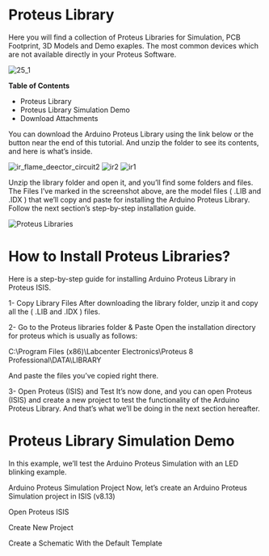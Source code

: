 # Proteus Library
Here you will find a collection of Proteus Libraries for Simulation, PCB Footprint, 3D Models and Demo exaples. The most common devices which are not available directly in your Proteus Software.

![25_1](https://github.com/user-attachments/assets/848b2884-9560-418a-a633-85c9bdfa9055)

**Table of Contents**
-  Proteus Library
-  Proteus Library Simulation Demo
-  Download Attachments

You can download the Arduino Proteus Library using the link below or the button near the end of this tutorial. And unzip the folder to see its contents, and here is what’s inside.

![ir_flame_deector_circuit2](https://github.com/user-attachments/assets/6fba3c58-fed8-44a5-b9ca-c474de2e9788)
![ir2](https://github.com/user-attachments/assets/208401fc-95f1-4e60-80cf-a7ce7dac42e1) ![ir1](https://github.com/user-attachments/assets/59005c9f-ff5f-40f4-a420-ee0453fc44a8)

Unzip the library folder and open it, and you’ll find some folders and files. The Files I’ve marked in the screenshot above, are the model files ( .LIB and .IDX ) that we’ll copy and paste for installing the Arduino Proteus Library. Follow the next section’s step-by-step installation guide.

![Proteus Libraries](https://github.com/user-attachments/assets/55330808-4974-4722-9c54-dd81c476b07c)

# How to Install Proteus Libraries?
Here is a step-by-step guide for installing Arduino Proteus Library in Proteus ISIS.

1- Copy Library Files
After downloading the library folder, unzip it and copy all the ( .LIB and .IDX ) files.

2- Go to the Proteus libraries folder & Paste
Open the installation directory for proteus which is usually as follows:

C:\Program Files (x86)\Labcenter Electronics\Proteus 8 Professional\DATA\LIBRARY

And paste the files you’ve copied right there.

3- Open Proteus (ISIS) and Test
It’s now done, and you can open Proteus (ISIS) and create a new project to test the functionality of the Arduino Proteus Library. And that’s what we’ll be doing in the next section hereafter.


# Proteus Library Simulation Demo
In this example, we’ll test the Arduino Proteus Simulation with an LED blinking example.

Arduino Proteus Simulation Project
Now, let’s create an Arduino Proteus Simulation project in ISIS (v8.13)

Open Proteus ISIS

Create New Project

Create a Schematic With the Default Template
